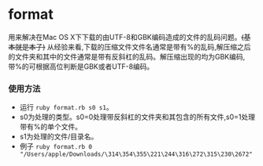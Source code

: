 format
======

用来解决在Mac OS X下下载的由UTF-8和GBK编码造成的文件的乱码问题。~~(基本就是本子)~~
从经验来看,下载的压缩文件文件名通常是带有%的乱码,解压缩之后的文件夹和其中的文件通常是带有反斜杠的乱码。解压缩出现的均为GBK编码,带%的可根据高位判断是GBK或者UTF-8编码。

### 使用方法

* 运行 `ruby format.rb s0 s1`。
* s0为处理的类型。s0=0处理带反斜杠的文件夹和其包含的所有文件,s0=1处理带有%的单个文件。
* s1为处理的文件/目录名。
* 例子 ` ruby format.rb 0 "/Users/apple/Downloads/\314\354\355\221\244\316\272\315\230\2672" `
